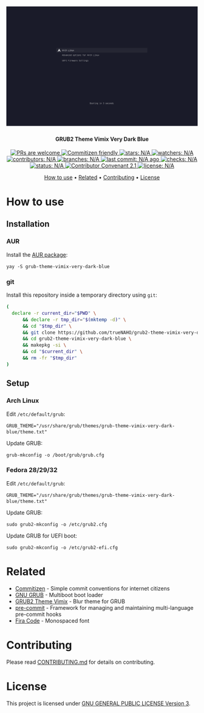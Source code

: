 <h1 align="center">
  <img
      src="docs/preview.png"
      alt="PREVIEW"
  >
</h1>

<h4 align="center">
  GRUB2 Theme Vimix Very Dark Blue
</h4>

<p align="center">
  <a href="docs/CONTRIBUTING.md">
    <img
        src="https://badgen.net/badge/PRs/welcome"
        alt="PRs are welcome"
    >
  </a>

  <a href="http://commitizen.github.io/cz-cli/">
    <img
        src="https://badgen.net/badge/Commitizen/friendly"
        alt="Commitizen friendly"
    >
  </a>

  <a href="https://badgen.net/github/stars/trueNAHO/grub2-theme-vimix-very-dark-blue?cache=0">
    <img
        src="https://badgen.net/github/stars/trueNAHO/grub2-theme-vimix-very-dark-blue?cache=0"
        alt="stars: N/A"
    >
  </a>

  <a href="https://badgen.net/github/watchers/trueNAHO/grub2-theme-vimix-very-dark-blue?cache=0">
    <img
        src="https://badgen.net/github/watchers/trueNAHO/grub2-theme-vimix-very-dark-blue?cache=0"
        alt="watchers: N/A"
    >
  </a>

  <a href="https://badgen.net/github/contributors/trueNAHO/grub2-theme-vimix-very-dark-blue?cache=0">
    <img
        src="https://badgen.net/github/contributors/trueNAHO/grub2-theme-vimix-very-dark-blue?cache=0"
        alt="contributors: N/A"
    >
  </a>

  <a href="https://badgen.net/github/branches/trueNAHO/grub2-theme-vimix-very-dark-blue?cache=0">
    <img
        src="https://badgen.net/github/branches/trueNAHO/grub2-theme-vimix-very-dark-blue?cache=0"
        alt="branches: N/A"
    >
  </a>

  <a href="https://badgen.net/github/last-commit/trueNAHO/grub2-theme-vimix-very-dark-blue/master?cache=0">
    <img
        src="https://badgen.net/github/last-commit/trueNAHO/grub2-theme-vimix-very-dark-blue/master?cache=0"
        alt="last commit: N/A ago"
    >
  </a>

  <a href="https://badgen.net/github/checks/trueNAHO/grub2-theme-vimix-very-dark-blue?cache=0">
    <img
        src="https://badgen.net/github/checks/trueNAHO/grub2-theme-vimix-very-dark-blue?cache=0"
        alt="checks: N/A"
    >
  </a>

  <a href="https://badgen.net/github/status/trueNAHO/grub2-theme-vimix-very-dark-blue?cache=0">
    <img
        src="https://badgen.net/github/status/trueNAHO/grub2-theme-vimix-very-dark-blue?cache=0"
        alt="status: N/A"
    >
  </a>

  <a href="docs/CODE_OF_CONDUCT.md">
    <img
        src="https://badgen.net/badge/Contributor%20Convenant/2.1"
        alt="Contributor Convenant 2.1"
    >
  </a>

  <a href="LICENSE">
    <img
        src="https://badgen.net/github/license/trueNAHO/grub2-theme-vimix-very-dark-blue"
        alt="license: N/A"
    >
  </a>
</p>

<p align="center">
  <a href="#how-to-use">How to use</a> •
  <a href="#related">Related</a> •
  <a href="#contrbuting">Contributing</a> •
  <a href="#license">License</a>
</p>

# How to use

## Installation

### AUR

Install the [AUR
package](https://aur.archlinux.org/packages/grub-theme-vimix-very-dark-blue):

```shell
yay -S grub-theme-vimix-very-dark-blue
```

### git

Install this repository inside a temporary directory using `git`:

```bash
(
  declare -r current_dir="$PWD" \
      && declare -r tmp_dir="$(mktemp -d)" \
      && cd "$tmp_dir" \
      && git clone https://github.com/trueNAHO/grub2-theme-vimix-very-dark-blue.git \
      && cd grub2-theme-vimix-very-dark-blue \
      && makepkg -si \
      && cd "$current_dir" \
      && rm -fr "$tmp_dir"
)
```

## Setup

### Arch Linux

Edit `/etc/default/grub`:

```shell
GRUB_THEME="/usr/share/grub/themes/grub-theme-vimix-very-dark-blue/theme.txt"
```

Update GRUB:

```shell
grub-mkconfig -o /boot/grub/grub.cfg
```

### Fedora 28/29/32

Edit `/etc/default/grub`:

```shell
GRUB_THEME="/usr/share/grub/themes/grub-theme-vimix-very-dark-blue/theme.txt"
```

Update GRUB:

```shell
sudo grub2-mkconfig -o /etc/grub2.cfg
```

Update GRUB for UEFI boot:

```shell
sudo grub2-mkconfig -o /etc/grub2-efi.cfg
```

# Related

- [Commitizen](http://commitizen.github.io/cz-cli/) - Simple commit conventions
  for internet citizens
- [GNU GRUB](https://www.gnu.org/software/grub/) - Multiboot boot loader
- [GRUB2 Theme Vimix](https://github.com/Se7endAY/grub2-theme-vimix) - Blur
  theme for GRUB
- [pre-commit](https://pre-commit.com/) - Framework for managing and
  maintaining multi-language pre-commit hooks
- [Fira Code](
  https://github.com/ryanoasis/nerd-fonts/tree/master/patched-fonts/FiraCode) -
  Monospaced font

# Contributing

Please read [CONTRIBUTING.md](docs/CONTRIBUTING.md) for details on contributing.

# License

This project is licensed under [GNU GENERAL PUBLIC LICENSE Version 3](LICENSE).
